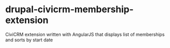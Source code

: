 # drupal-civicrm-membership-extension
CiviCRM extension written with AngularJS that displays list of memberships and sorts by start date
